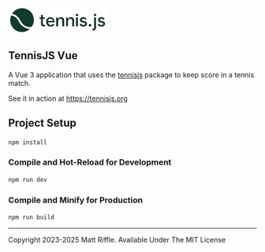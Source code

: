 <p>
  <a href="https://github.com/mattriffle/tennisjs-vue">
    <img src="https://raw.githubusercontent.com/mattriffle/tennisjs-vue/main/src/assets/tennisjs.png" alt="tennisjs logo" width="200"/>
  </a>
</p>

## TennisJS Vue

A Vue 3 application that uses the [tennisjs](https://github.com/mattriffle/tennisjs) package to keep score in a tennis match.

See it in action at https://tennisjs.org

## Project Setup

```sh
npm install
```

### Compile and Hot-Reload for Development

```sh
npm run dev
```

### Compile and Minify for Production

```sh
npm run build
```

---

Copyright 2023-2025 Matt Riffle. Available Under The MIT License
